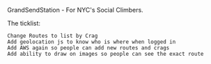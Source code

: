 GrandSendStation - For NYC's Social Climbers.

The ticklist:

	Change Routes to list by Crag
	Add geolocation js to know who is where when logged in
	Add AWS again so people can add new routes and crags
	Add ability to draw on images so people can see the exact route

